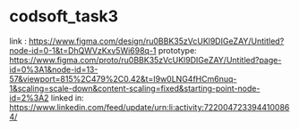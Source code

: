# codsoft_task3
link : https://www.figma.com/design/ru0BBK35zVcUKl9DIGeZAY/Untitled?node-id=0-1&t=DhQWVzKxv5Wi698q-1
prototype: https://www.figma.com/proto/ru0BBK35zVcUKl9DIGeZAY/Untitled?page-id=0%3A1&node-id=13-57&viewport=815%2C479%2C0.42&t=I9w0LNG4fHCm6nuq-1&scaling=scale-down&content-scaling=fixed&starting-point-node-id=2%3A2
linked in: https://www.linkedin.com/feed/update/urn:li:activity:7220047233944100864/
